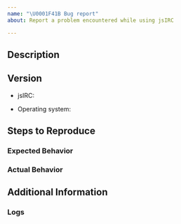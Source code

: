 ```yaml
---
name: "\U0001F41B Bug report"
about: Report a problem encountered while using jsIRC

---
```


## Description
<!--
Provide a detailed description of the behavior you're seeing or the behavior you'd like to see **below** this comment.
-->


## Version
<!--
Place the version of jsIRC you have installed **below** this comment. This is displayed under the 'About jsIRC' menu item. If you are running from source, include the commit by running `git rev-parse HEAD` from the local repository.
-->
* jsIRC:
<!--
Place the version of your operating system **below** this comment. The operating system you are running on may also help with reproducing the issue. If you are on macOS, launch 'About This Mac' and write down the OS version listed. If you are on Windows, open 'Command Prompt' and attach the output of this command: 'cmd /c ver'
-->
* Operating system:


## Steps to Reproduce
<!--
List the steps to reproduce your issue **below** this comment
ex,
1. `step 1`
2. `step 2`
3. `and so on…`
-->

### Expected Behavior
<!-- What you expected to happen -->

### Actual Behavior
<!-- What actually happens -->


## Additional Information
<!--
Place any additional information, configuration, or data that might be necessary to reproduce the issue **below** this comment.

If you have screen shots or gifs that demonstrate the issue, please include them.

If the issue involves a specific IRC network, including the information about it will make it easier to recreate the issue.

-->

### Logs
<!--
Attach your log file (You can simply drag your file here to insert it) to this issue. Please make sure the generated link to your log file is **below** this comment section otherwise it will not appear when you submit your issue.

Linux logs location: `~/.config/jsIRC/*.log`
macOS logs location: `~/Library/Logs/jsIRC/*.log`
Windows logs location: `%USERPROFILE%\AppData\Roaming\jsIRC\*.log`

The log files are organized by date, so see if anything was generated for today's date.
-->